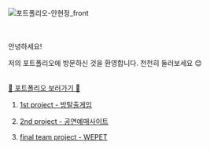 

![포트폴리오-안현정_front](https://github.com/cho1ok/PORTFOLIO/assets/117049958/296bac37-1d87-4aba-a141-e20d025f390d)

<br><br>
안녕하세요! 

저의 포트폴리오에 방문하신 것을 환영합니다. 천천히 둘러보세요 😊 <br><br>

<a href="https://github.com/cho1ok/PORTFOLIO/blob/master/%ED%8F%AC%ED%8A%B8%ED%8F%B4%EB%A6%AC%EC%98%A4-%EC%95%88%ED%98%84%EC%A0%95.pdf">  🔮 포트폴리오 보러가기 🔮</a><br>

1. <a href="https://github.com/cho1ok/project1_escape_game">1st project - 방탈출게임</a>
   
2. <a href="https://github.com/cho1ok/project2_java_swing">2nd project - 공연예매사이트</a>
   
3. <a href="https://github.com/cho1ok/project3_team4_wepet">final team project - WEPET</a>


